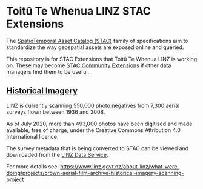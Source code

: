 # Toitū Te Whenua LINZ STAC Extensions

The [SpatioTemporal Asset Catalog (STAC)](https://github.com/radiantearth/stac-spec) family of specifications aim to standardize the way geospatial assets are exposed online and queried. 

This repository is for STAC Extensions that Toitū Te Whenua LINZ is working on. These may become [STAC Community Extensions](https://github.com/stac-extensions) if other data managers find them to be useful.


## [Historical Imagery](./extensions/historical_imagery)

LINZ is currently scanning 550,000 photo negatives from 7,300 aerial surveys flown between 1936 and 2008.

As of July 2020, more than 493,000 photos have been digitised and made available, free of charge, under the Creative Commons Attribution 4.0 International licence.

The survey metadata that is being converted to STAC can be viewed and downloaded from the [LINZ Data Service](https://data.linz.govt.nz/layer/51002).

For more details see: https://www.linz.govt.nz/about-linz/what-were-doing/projects/crown-aerial-film-archive-historical-imagery-scanning-project
